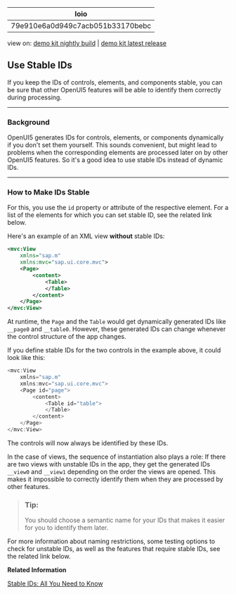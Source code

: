 <!-- loio79e910e6a0d949c7acb051b33170bebc -->

| loio |
| -----|
| 79e910e6a0d949c7acb051b33170bebc |

<div id="loio">

view on: [demo kit nightly build](https://openui5nightly.hana.ondemand.com/#/topic/79e910e6a0d949c7acb051b33170bebc) | [demo kit latest release](https://openui5.hana.ondemand.com/#/topic/79e910e6a0d949c7acb051b33170bebc)</div>

## Use Stable IDs

If you keep the IDs of controls, elements, and components stable, you can be sure that other OpenUI5 features will be able to identify them correctly during processing.

***

<a name="loio79e910e6a0d949c7acb051b33170bebc__section_gtm_xlp_3z"/>

### Background

OpenUI5 generates IDs for controls, elements, or components dynamically if you don't set them yourself. This sounds convenient, but might lead to problems when the corresponding elements are processed later on by other OpenUI5 features. So it's a good idea to use stable IDs instead of dynamic IDs.

***

<a name="loio79e910e6a0d949c7acb051b33170bebc__section_k23_b5s_rkb"/>

### How to Make IDs Stable

For this, you use the `id` property or attribute of the respective element. For a list of the elements for which you can set stable ID, see the related link below.

Here's an example of an XML view **without** stable IDs:

``` xml
<mvc:View
	xmlns="sap.m"
	xmlns:mvc="sap.ui.core.mvc">
	<Page>
		<content>
			<Table>
			</Table>
		</content>
	</Page>
</mvc:View>

```

At runtime, the `Page` and the `Table` would get dynamically generated IDs like `__page0` and `__table0`. However, these generated IDs can change whenever the control structure of the app changes.

If you define stable IDs for the two controls in the example above, it could look like this:

``` js
<mvc:View
	xmlns="sap.m"
	xmlns:mvc="sap.ui.core.mvc">
	<Page id="page">
		<content>
			<Table id="table">
			</Table>
		</content>
	</Page>
</mvc:View>

```

The controls will now always be identified by these IDs.

In the case of views, the sequence of instantiation also plays a role: If there are two views with unstable IDs in the app, they get the generated IDs `__view0` and `__view1` depending on the order the views are opened. This makes it impossible to correctly identify them when they are processed by other features.

> ### Tip:  
> You should choose a semantic name for your IDs that makes it easier for you to identify them later.

For more information about naming restrictions, some testing options to check for unstable IDs, as well as the features that require stable IDs, see the related link below.

**Related Information**  


[Stable IDs: All You Need to Know](Stable_IDs_All_You_Need_to_Know_f51dbb7.md "Stable IDs are IDs for controls, elements, or components that you set yourself in the respective id property or attribute as opposed to IDs that are generated by OpenUI5. Stable means that the IDs are concatenated with the application component ID and do not have any auto-generated parts.")

